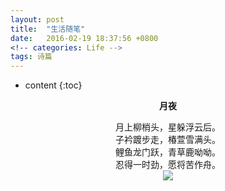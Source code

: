 ```yaml
---
layout: post
title:  "生活随笔"
date:   2016-02-19 18:37:56 +0800
<!-- categories: Life -->
tags: 诗篇
---
```


* content
{:toc}

**<center>月夜</center>**

<center>月上柳梢头，星躲浮云后。</center>
<center>子衿踱步走，椿萱雪满头。</center>
<center>鲤鱼龙门跃，青草鹿呦呦。</center>
<center>忍得一时劲，愿将苦作舟。</center>

<div align="center"><img src="http://www.52shici.com/upload/works/41262/679272.jpg?r=3"></div>
